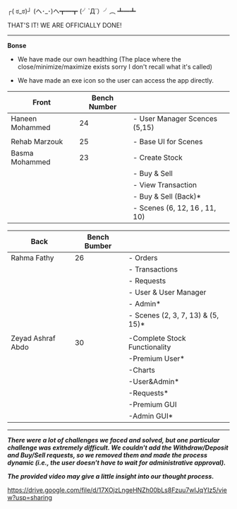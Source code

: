 ┌( ಠ_ಠ)┘     (ヘ･_･)ヘ┳━┳     (╯`Д´）╯︵ ┻━┻

THAT'S IT! WE ARE OFFICIALLY DONE!

**********************************************************************************************************
**Bonse**

  * We have made our own headthing (The place where the close/minimize/maximize exists sorry I don't recall what it's called)
  
  * We have made an exe icon so the user can access the app directly.



|Front                   |Bench Number |                                              |            
|------------------------|-------------|----------------------------------------------|
| Haneen Mohammed        | 24          |  - User Manager Scences (5,15)               |
|                        |             |                                              |
| Rehab Marzouk          | 25          |  - Base UI for Scenes                        |
| Basma Mohammed         | 23          |  - Create Stock                              |
|                        |             |  - Buy & Sell                                |
|                        |             |  - View Transaction                          |
|                        |             |  - Buy & Sell (Back)*                        |
|                        |             |  - Scenes (6, 12, 16 , 11, 10)               |



|Back                    |Bench Bumber      |                                              |
|------------------------|------------------|----------------------------------------------|
| Rahma Fathy            | 26               | - Orders                                     |
|                        |                  | - Transactions                               |
|                        |                  | - Requests                                   |
|                        |                  | - User & User Manager                        |
|                        |                  | - Admin*                                     |
|                        |                  | - Scenes (2, 3, 7, 13) & (5, 15)*            |
|                        |                  |                                              |
| Zeyad Ashraf Abdo      | 30               | -Complete Stock Functionality                |
|                        |                  | -Premium User*                               |
|                        |                  | -Charts                                      |
|                        |                  | -User&Admin*                                 |
|                        |                  | -Requests*                                   |
|                        |                  | -Premium GUI                                 |
|                        |                  | -Admin GUI*                                  |


*********************************************************************************************************************

***There were a lot of challenges we faced and solved, but one particular challenge was extremely difficult. We couldn't add the Withdraw/Deposit and Buy/Sell requests, so we removed them and made the process dynamic (i.e., the user doesn't have to wait for administrative approval).***

***The provided video may give a little insight into our thought process.***

https://drive.google.com/file/d/17XOjzLngeHNZh00bLs8Fzuu7wIJqYIz5/view?usp=sharing

